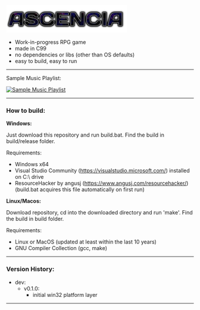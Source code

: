![AscenciaLogo](https://raw.githubusercontent.com/phraggers/Ascencia/master/assets/title325.png)
- Work-in-progress RPG game
- made in C99
- no dependencies or libs (other than OS defaults)
- easy to build, easy to run

<hr/>

Sample Music Playlist:

[![Sample Music Playlist](https://img.youtube.com/vi/VPxGp1Hez1c/0.jpg)](https://www.youtube.com/watch?v=VPxGp1Hez1c&list=PLn6lleGn2j_0ufVMa55d1kJoaGlfpMJDl&pp=gAQBiAQB)

<hr/>

### How to build:

__Windows:__

Just download this repository and run build.bat.
Find the build in build/release folder.

Requirements:
- Windows x64
- Visual Studio Community (https://visualstudio.microsoft.com/) installed on C:\ drive
- ResourceHacker by angusj (https://www.angusj.com/resourcehacker/) (build.bat acquires this file automatically on first run)

__Linux/Macos:__

Download repository, cd into the downloaded directory and run 'make'.
Find the build in build folder.

Requirements:
- Linux or MacOS (updated at least within the last 10 years)
- GNU Compiler Collection (gcc, make)
<hr/>

### Version History:

- dev:
    - v0.1.0:
	    - initial win32 platform layer
<hr/>